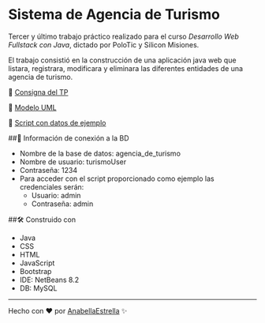 # Sistema de Agencia de Turismo

Tercer y último trabajo práctico realizado para el curso _Desarrollo Web Fullstack con Java_, dictado por PoloTic y Silicon Misiones.

El trabajo consistió en la construcción de una aplicación java web que listara, registrara, modificara y eliminara las diferentes entidades de una agencia de turismo.

📄 [Consigna del TP](https://drive.google.com/file/d/1Ta7UbM7JQrGh8CbyqJ6DquCldM7j1Ctm/view?usp=sharing)

📄 [Modelo UML](https://drive.google.com/file/d/1An8eVDB-ZinBR6Pjmf7Kdt-gW51ZbTfw/view?usp=sharing)

📄 [Script con datos de ejemplo](https://drive.google.com/file/d/1rC0606o_KqCLqFWGkWF_BkZ8wrIQXqlk/view?usp=sharing)

##🔌 Información de conexión a la BD
- Nombre de la base de datos: agencia_de_turismo
- Nombre de usuario: turismoUser
- Contraseña: 1234
- Para acceder con el script proporcionado como ejemplo las credenciales serán:
  - Usuario: admin
  - Contraseña: admin

##🛠️ Construido con
- Java
- CSS
- HTML
- JavaScript
- Bootstrap
- IDE: NetBeans 8.2
- DB: MySQL

---
Hecho con ❤ por [AnabellaEstrella](https://github.com/AnabellaEstrella) ✨
